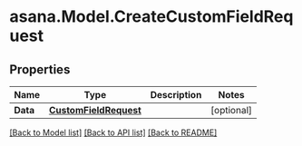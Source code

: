 
# asana.Model.CreateCustomFieldRequest

## Properties

Name | Type | Description | Notes
------------ | ------------- | ------------- | -------------
**Data** | [**CustomFieldRequest**](CustomFieldRequest.md) |  | [optional] 

[[Back to Model list]](../README.md#documentation-for-models)
[[Back to API list]](../README.md#documentation-for-api-endpoints)
[[Back to README]](../README.md)

